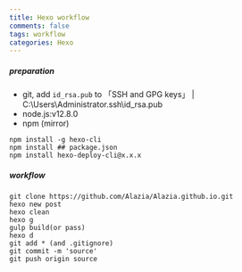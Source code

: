```yaml
---
title: Hexo workflow
comments: false
tags: workflow
categories: Hexo
---
```

##### preparation
- git, add `id_rsa.pub` to 「SSH and GPG keys」
| C:\Users\Administrator\.ssh\id_rsa.pub
- node.js:v12.8.0
- npm (mirror)

```
npm install -g hexo-cli
npm install ## package.json
npm install hexo-deploy-cli@x.x.x
```

##### workflow
```
git clone https://github.com/Alazia/Alazia.github.io.git
hexo new post
hexo clean
hexo g
gulp build(or pass)
hexo d
git add * (and .gitignore)
git commit -m 'source'
git push origin source
```

